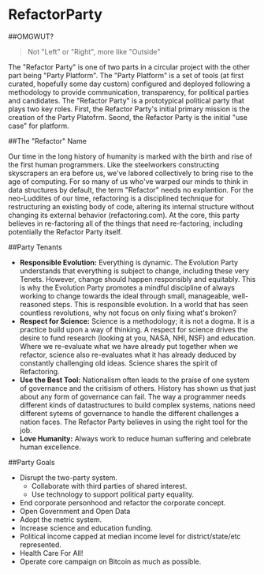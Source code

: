 # RefactorParty

##OMGWUT?

 > Not "Left" or "Right", more like "Outside"

The "Refactor Party" is one of two parts in a circular project with the other part being "Party Platform". The "Party Platform" is a set of tools (at first curated, hopefully some day custom) configured and deployed following a methodology to provide communication, transparency, for political parties and candidates. The "Refactor Party" is a prototypical political party that plays two key roles. First, the Refactor Party's initial primary mission is the creation of the Party Platofrm. Seond, the Refactor Party is the initial "use case" for platform. 

##The "Refactor" Name

Our time in the long history of humanity is marked with the birth and rise of the first human programmers. Like the steelworkers constructing skyscrapers an era before us, we've labored collectively to bring rise to the age of computing. For so many of us who've warped our minds to think in data structures by default, the term "Refactor" needs no explantion. For the neo-Luddites of our time, refactoring is a disciplined technique for restructuring an existing body of code, altering its internal structure without changing its external behavior (refactoring.com). At the core, this party believes in re-factoring all of the things that need re-factoring, including potentially the Refactor Party itself.

##Party Tenants
  - **Responsible Evolution:** Everything is dynamic. The Evolution Party understands that everything is subject to change, including these very Tenets. However, change should happen responsibly and equitably. This is why the Evolution Party promotes a mindful discipline of always working to change towards the ideal through small, manageable, well-reasoned steps. This is responsible evolution. In a world that has seen countless revolutions, why not focus on only fixing what's broken?
  - **Respect for Science:** Science is a methodology; it is not a dogma. It is a practice build upon a way of thinking. A respect for science drives the desire to fund research (looking at you, NASA, NHI, NSF) and education. Where we re-evaluate what we have already put together when we refactor, science also re-evaluates what it has already deduced by constantly challenging old ideas. Science shares the spirit of Refactoring.
  - **Use the Best Tool:** Nationalism often leads to the praise of one system of governance and the critisism of others. History has shown us that just about any form of governance can fail. The way a programmer needs different kinds of datastructures to build complex systems, nations need different sytems of governance to handle the different challenges a nation faces. The Refactor Party believes in using the right tool for the job.
  - **Love Humanity:** Always work to reduce human suffering and celebrate human excellence. 

##Party Goals
  - Disrupt the two-party system. 
    + Collaborate with third parties of shared interest.
    + Use technology to support political party equality. 
  - End corporate personhood and refactor the corporate concept. 
  - Open Government and Open Data
  - Adopt the metric system.
  - Increase science and education funding.
  - Political income capped at median income level for district/state/etc represented.
  - Health Care For All!
  - Operate core campaign on Bitcoin as much as possible.

 
  
